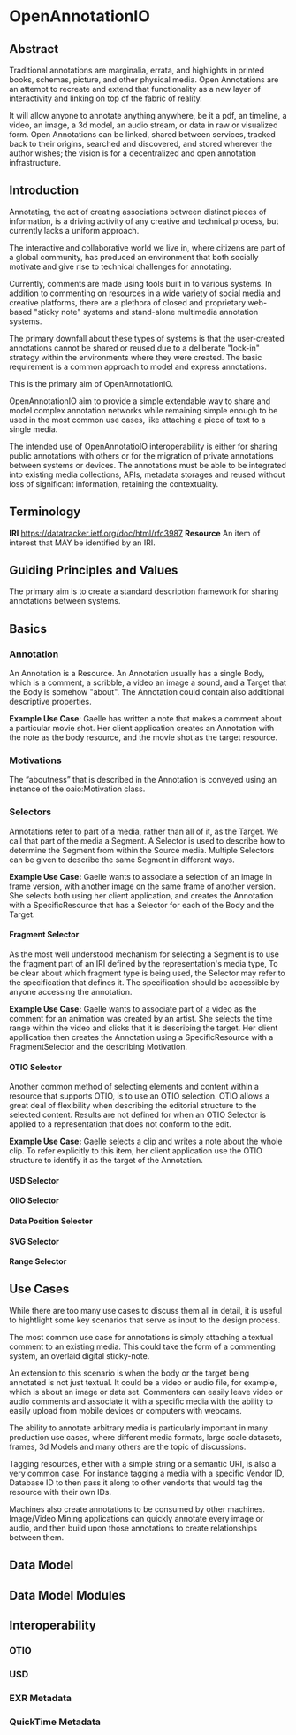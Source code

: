# OpenAnnotationIO
## Abstract
Traditional annotations are marginalia, errata, and highlights in printed books, schemas, picture, and other physical media. Open Annotations are an attempt to recreate and extend that functionality as a new layer of interactivity and linking on top of the fabric of reality. 

It will allow anyone to annotate anything anywhere, be it a pdf, an timeline, a video, an image, a 3d model, an audio stream, or data in raw or visualized form. Open Annotations can be linked, shared between services, tracked back to their origins, searched and discovered, and stored wherever the author wishes; the vision is for a decentralized and open annotation infrastructure.

## Introduction
Annotating, the act of creating associations between distinct pieces of information, is a driving activity of any creative and technical process, but currently lacks a uniform approach. 

The interactive and collaborative world we live in, where citizens are part of a global community, has produced an environment that both socially motivate and give rise to technical challenges for annotating.

Currently, comments are made using tools built in to various systems. In addition to commenting on resources in a wide variety of social media and creative platforms, there are a plethora of closed and proprietary web-based "sticky note" systems and stand-alone multimedia annotation systems.

The primary downfall about these types of systems is that the user-created annotations cannot be shared or reused due to a deliberate "lock-in" strategy within the environments where they were created. The basic requirement is a common approach to model and express annotations. 

This is the primary aim of OpenAnnotationIO.

OpenAnnotationIO aim to provide a simple extendable way to share and model complex annotation networks while remaining simple enough to be used in the most common use cases, like attaching a piece of text to a single media.

The intended use of OpenAnnotatioIO interoperability is either for sharing public annotations with others or for the migration of private annotations between systems or devices. The annotations must be able to be integrated into existing media collections, APIs, metadata storages and reused without loss of significant information, retaining the contextuality.

## Terminology
**IRI** https://datatracker.ietf.org/doc/html/rfc3987
**Resource** An item of interest that MAY be identified by an IRI.

## Guiding Principles and Values
The primary aim is to create a standard description framework for sharing annotations between systems.

## Basics
### Annotation 
An Annotation is a Resource. An Annotation usually has a single Body, which is a comment, a scribble, a video an image a sound, and a Target that the Body is somehow "about". The Annotation could contain also additional descriptive properties.

**Example Use Case**: Gaelle has written a note that makes a comment about a particular movie shot. Her client application creates an Annotation with the note as the body resource, and the movie shot as the target resource.

### Motivations
The “aboutness” that is described in the Annotation is conveyed using an instance of the oaio:Motivation class. 

### Selectors
Annotations refer to part of a media, rather than all of it, as the Target. We call that part of the media a Segment. A Selector is used to describe how to determine the Segment from within the Source media. Multiple Selectors can be given to describe the same Segment in different ways.

**Example Use Case:** Gaelle wants to associate a selection of an image in frame version, with another image on the same frame of another version. She selects both using her client application, and creates the Annotation with a SpecificResource that has a Selector for each of the Body and the Target.

#### Fragment Selector
As the most well understood mechanism for selecting a Segment is to use the fragment part of an IRI defined by the representation's media type, To be clear about which fragment type is being used, the Selector may refer to the specification that defines it. The specification should be accessible by anyone accessing the annotation.

**Example Use Case:** Gaelle wants to associate part of a video as the comment for an animation was created by an artist. She selects the time range within the video and clicks that it is describing the target. Her client appllication then creates the Annotation using a SpecificResource with a FragmentSelector and the describing Motivation. 

#### OTIO Selector
Another common method of selecting elements and content within a resource that supports OTIO, is to use an OTIO selection. OTIO allows a great deal of flexibility when describing the editorial structure to the selected content. Results are not defined for when an OTIO Selector is applied to a representation that does not conform to the edit.

**Example Use Case:** Gaelle selects a clip and writes a note about the whole clip. To refer explicitly to this item, her client application use the OTIO structure to identify it as the target of the Annotation.

#### USD Selector

#### OIIO Selector

#### Data Position Selector

#### SVG Selector

#### Range Selector

## Use Cases
While there are too many use cases to discuss them all in detail, it is useful to hightlight some key scenarios that serve as input to the design process.

The most common use case for annotations is simply attaching a textual comment to an existing media. This could take the form of a commenting system, an overlaid digital sticky-note.

An extension to this scenario is when the body or the target being annotated is not just textual. It could be a video or audio file, for example, which is about an image or data set. Commenters can easily leave video or audio comments and associate it with a specific media with the ability to easily upload from mobile devices or computers with webcams.

The ability to annotate arbitrary media is particularly important in many production use cases, where different media formats, large scale datasets, frames, 3d Models and many others are the topic of discussions.

Tagging resources, either with a simple string or a semantic URI, is also a very common case. For instance tagging a media with a specific Vendor ID, Database ID to then pass it along to other vendorts that would tag the resource with their own IDs.

Machines also create annotations to be consumed by other machines. Image/Video Mining applications can quickly annotate every image or audio, and then build upon those annotations to create relationships between them.

## Data Model

## Data Model Modules

## Interoperability

### OTIO

### USD

### EXR Metadata

### QuickTime Metadata


